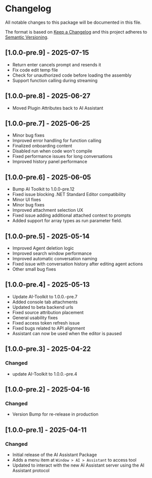 # Changelog
All notable changes to this package will be documented in this file.

The format is based on [Keep a Changelog](http://keepachangelog.com/en/1.0.0/)
and this project adheres to [Semantic Versioning](http://semver.org/spec/v2.0.0.html).

## [1.0.0-pre.9] - 2025-07-15
- Return enter cancels prompt and resends it
- Fix code edit temp file
- Check for unauthorized code before loading the assembly
- Support function calling during streaming

## [1.0.0-pre.8] - 2025-06-27
- Moved Plugin Attributes back to AI Assistant

## [1.0.0-pre.7] - 2025-06-25
- Minor bug fixes
- Improved error handling for function calling
- Finalized onboarding content
- Disabled run when code won't compile
- Fixed performance issues for long conversations
- Improved history panel performance

## [1.0.0-pre.6] - 2025-06-05
- Bump AI Toolkit to 1.0.0-pre.12
- Fixed issue blocking .NET Standard Editor compatibility
- Minor UI fixes
- Minor bug fixes
- Improved attachment selection UX
- Fixed issue adding additional attached context to prompts
- Added support for array types as run parameter field.

## [1.0.0-pre.5] - 2025-05-14
- Improved Agent deletion logic
- Improved search window performance
- Improved automatic conversation naming
- Fixed issue with conversation history after editing agent actions
- Other small bug fixes

## [1.0.0-pre.4] - 2025-05-13
- Update AI-Toolkit to 1.0.0.-pre.7
- Added console tab attachments
- Updated to beta backend urls
- Fixed source attribution placement
- General usability fixes
- Fixed access token refresh issue
- Fixed bugs related to API alignment
- Assistant can now be used when the editor is paused

## [1.0.0-pre.3] - 2025-04-22

### Changed
- update AI-Toolkit to 1.0.0.-pre.4

## [1.0.0-pre.2] - 2025-04-16

### Changed
- Version Bump for re-release in production

## [1.0.0-pre.1] - 2025-04-11

### Changed
- Initial release of the AI Assistant Package
- Adds a menu item at `Window > AI > Assistant` to access tool
- Updated to interact with the new AI Assistant server using the AI Assistant protocol

